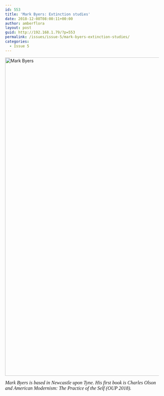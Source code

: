 ```yaml
---
id: 553
title: 'Mark Byers: Extinction studies'
date: 2018-12-08T08:00:11+00:00
author: amberflora
layout: post
guid: http://192.168.1.79/?p=553
permalink: /issues/issue-5/mark-byers-extinction-studies/
categories:
  - Issue 5
---
```

<img loading="lazy" class="alignnone wp-image-554" src="http://amberflora.com/wp-content/uploads/2018/11/Extinction-studies-e1543349379216.jpg" alt="Mark Byers" width="650" height="1039" srcset="/assets/wp-content/uploads/2018/11/Extinction-studies-e1543349379216.jpg 1109w, /assets/wp-content/uploads/2018/11/Extinction-studies-e1543349379216-188x300.jpg 188w, /assets/wp-content/uploads/2018/11/Extinction-studies-e1543349379216-768x1228.jpg 768w, /assets/wp-content/uploads/2018/11/Extinction-studies-e1543349379216-641x1024.jpg 641w" sizes="(max-width: 650px) 100vw, 650px" />

<span style="font-family: georgia, palatino, serif; font-size: 12pt;"><em>Mark Byers is based in Newcastle upon Tyne. His first book is Charles Olson and American Modernism: The Practice of the Self (OUP 2018).</em></span>
